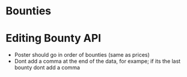 # Bounties

# Editing Bounty API
* Poster should go in order of bounties (same as prices)
* Dont add a comma at the end of the data, for exampe; if its the last bounty dont add a comma

